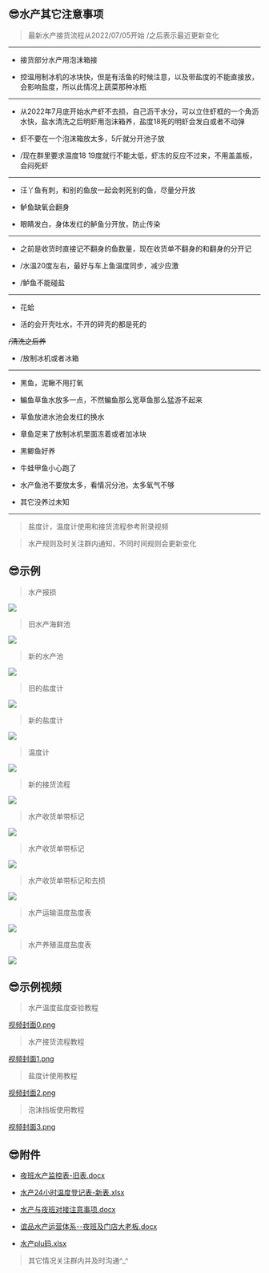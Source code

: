 ## 😎水产其它注意事项

>最新水产接货流程从2022/07/05开始    /之后表示最近更新变化

----

+ 接货部分水产用泡沫箱接

+ 控温用制冰机的冰块快，但是有活鱼的时候注意，以及带盐度的不能直接放，会影响盐度，所以此情况上蔬菜那种冰瓶

----

+ 从2022年7月底开始水产虾不去损，自己沥干水分，可以立住虾框的一个角沥水快，盐水清洗之后明虾用泡沫箱养，盐度18死的明虾会发白或者不动弹

+ 虾不要在一个泡沫箱放太多，5斤就分开池子放

+ /现在群里要求温度18 19度就行不能太低，虾冻的反应不过来，不用盖盖板，会闷死虾

----


+ 汪丫鱼有刺，和别的鱼放一起会刺死别的鱼，尽量分开放

+ 鲈鱼缺氧会翻身

+ 眼睛发白，身体发红的鲈鱼分开放，防止传染

----

+ 之前是收货时直接记不翻身的鱼数量，现在收货单不翻身的和翻身的分开记

+ /水温20度左右，最好与车上鱼温度同步，减少应激

+ /鲈鱼不能碰盐

----

+ 花蛤

+ 活的会开壳吐水，不开的碎壳的都是死的

<s>/清洗之后养</s>

+ /放制冰机或者冰箱

----

+ 黑鱼，泥鳅不用打氧

+ 鳊鱼草鱼水放多一点，不然鳊鱼那么宽草鱼那么猛游不起来

+ 草鱼放进水池会发红的换水

+ 章鱼足来了放制冰机里面冻着或者加冰块

+ 黑鲫鱼好养

+ 牛蛙甲鱼小心跑了

+ 水产鱼池不要放太多，看情况分池，太多氧气不够

+ 其它没养过未知

----

>盐度计，温度计使用和接货流程参考附录视频

>水产规则及时关注群内通知，不同时间规则会更新变化

## 😎示例

> 水产报损

![](https://gitcode.net/GaloisField/WORKFLOWS4COMPANY/-/raw/master/resources/pic/common/示例水产报损.jpeg)

> 旧水产海鲜池

![](https://gitcode.net/GaloisField/WORKFLOWS4COMPANY/-/raw/master/resources/pic/common/示例旧水产海鲜池.jpeg)

> 新的水产池

![](https://gitcode.net/GaloisField/WORKFLOWS4COMPANY/-/raw/master/resources/pic/common/示例新的水产池.jpeg)

> 旧的盐度计

![](https://gitcode.net/GaloisField/WORKFLOWS4COMPANY/-/raw/master/resources/pic/common/示例旧的盐度计.jpeg)

> 新的盐度计

![](https://gitcode.net/GaloisField/WORKFLOWS4COMPANY/-/raw/master/resources/pic/common/示例新的盐度计.jpeg)

> 温度计

![](https://gitcode.net/GaloisField/WORKFLOWS4COMPANY/-/raw/master/resources/pic/common/示例温度计.jpeg)

> 新的接货流程

![](https://gitcode.net/GaloisField/WORKFLOWS4COMPANY/-/raw/master/resources/pic/common/示例新的接货流程.jpeg)

> 水产收货单带标记

![](https://gitcode.net/GaloisField/WORKFLOWS4COMPANY/-/raw/master/resources/pic/common/示例水产收货单1.jpeg)

> 水产收货单带标记

![](https://gitcode.net/GaloisField/WORKFLOWS4COMPANY/-/raw/master/resources/pic/common/示例水产收货单最新形式1.jpeg)

> 水产收货单带标记和去损

![](https://gitcode.net/GaloisField/WORKFLOWS4COMPANY/-/raw/master/resources/pic/common/示例水产收货单最新形式2.jpeg)

> 水产运输温度盐度表

![](https://gitcode.net/GaloisField/WORKFLOWS4COMPANY/-/raw/master/resources/pic/common/示例水产运输温度盐度表.jpeg)

> 水产养殖温度盐度表

![](https://gitcode.net/GaloisField/WORKFLOWS4COMPANY/-/raw/master/resources/pic/common/示例水产养殖温度盐度表.jpeg)

## 😎示例视频

> 水产温度盐度查验教程

[视频封面0.png](https://gitcode.net/GaloisField/WORKFLOWS4COMPANY/-/raw/master/resources/pic/common/温度盐度查验教程.mp4)

> 水产接货流程教程

[视频封面1.png](https://gitcode.net/GaloisField/WORKFLOWS4COMPANY/-/raw/master/resources/pic/common/水产接货教程.mp4)

> 盐度计使用教程

[视频封面2.png](https://gitcode.net/GaloisField/WORKFLOWS4COMPANY/-/raw/master/resources/pic/common/盐度计教程.mp4)

> 泡沫挡板使用教程

[视频封面3.png](https://gitcode.net/GaloisField/WORKFLOWS4COMPANY/-/raw/master/resources/pic/common/泡沫挡板教程.mp4)

## 😎附件

* <p><a href="https://gitcode.net/GaloisField/WORKFLOWS4COMPANY/-/raw/master/resources/files/official/夜班水产监控表-旧表.docx">夜班水产监控表-旧表.docx</a></p>
* <p><a href="https://gitcode.net/GaloisField/WORKFLOWS4COMPANY/-/raw/master/resources/files/official/水产24小时温度登记表-新表.xlsx">水产24小时温度登记表-新表.xlsx</a></p>
* <p><a href="https://gitcode.net/GaloisField/WORKFLOWS4COMPANY/-/raw/master/resources/files/official/水产与夜班对接注意事项.docx">水产与夜班对接注意事项.docx</a></p>
* <p><a href="https://gitcode.net/GaloisField/WORKFLOWS4COMPANY/-/raw/master/resources/files/official/谊品水产运营体系--夜班及门店大老板.docx">谊品水产运营体系--夜班及门店大老板.docx</a></p>
* <p><a href="https://gitcode.net/GaloisField/WORKFLOWS4COMPANY/-/raw/master/resources/files/official/水产plu码.xlsx">水产plu码.xlsx</a></p>

> 其它情况关注群内并及时沟通^_^
